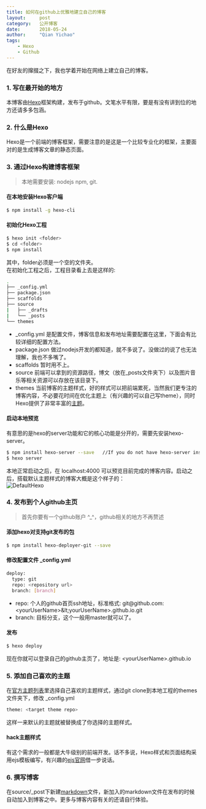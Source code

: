```yaml
---
title: 如何在github上优雅地建立自己的博客
layout:     post
category:   公开博客
date:       2018-05-24
author:     "Qian Yichao"
tags:
    - Hexo    
    - Github    
---
```


在好友的撺掇之下，我也学着开始在网络上建立自己的博客。

### 1. 写在最开始的地方

本博客由[Hexo](https://hexo.io/)框架构建，发布于github。文笔水平有限，要是有没有讲到位的地方还请多多包涵。

<!-- more -->

### 2. 什么是Hexo

Hexo是一个前端的博客框架，需要注意的是这是一个比较专业化的框架，主要面对的是生成博客文章的静态页面。

### 3. 通过Hexo构建博客框架

> 本地需要安装: nodejs npm, git.

#### 在本地安装Hexo客户端

``` bash
$ npm install -g hexo-cli
```

#### 初始化Hexo工程

``` bash
$ hexo init <folder>
$ cd <folder>
$ npm install
```

其中，folder必须是一个空的文件夹。  
在初始化工程之后，工程目录看上去是这样的:

``` bash
.
├── _config.yml
├── package.json
├── scaffolds
├── source
|   ├── _drafts
|   └── _posts
└── themes
```
* _config.yml 是配置文件，博客信息和发布地址需要配置在这里，下面会有比较详细的配置方法。  
* package.json 做过nodejs开发的都知道，就不多说了。没做过的说了也无法理解，我也不多嘴了。 
* scaffolds 暂时用不上。  
* source 前端可以拿到的资源路径，博文（放在_posts文件夹下）以及图片音乐等相关资源可以存放在该目录下。  
* themes 当前博客的主题样式，好的样式可以把前端累死，当然我们更专注的博客内容，不必要花时间在优化主题上（有兴趣的可以自己写theme），同时Hexo提供了非常丰富的[主题](https://hexo.io/themes/)。

#### 启动本地预览
有意思的是hexo的server功能和它的核心功能是分开的，需要先安装hexo-server。
``` bash
$ npm install hexo-server --save   //If you do not have hexo-server installed.
$ hexo server
```
本地正常启动之后，在 localhost:4000 可以预览目前完成的博客内容。启动之后，搭载默认主题样式的博客大概是这个样子的：  
![DefaultHexo](/images/blogImage522/Hexo_default_theme.jpg)

### 4. 发布到个人github主页
>首先你要有一个github账户 ^_^，github相关的地方不再赘述

#### 添加hexo对支持git发布的包
``` bash
$ npm install hexo-deployer-git --save
```
#### 修改配置文件 _config.yml
``` bash
deploy:
  type: git
  repo: <repository url>
  branch: [branch]
```
* repo: 个人的github首页ssh地址，标准格式: git&#64;github.com:&lt;yourUserName&gt;\&lt;yourUserName&gt;.github.io.git
* branch: 目标分支，这个一般用master就可以了。

#### 发布
``` bash
$ hexo deploy
```
现在你就可以登录自己的github主页了，地址是: &lt;yourUserName&gt;.github.io

### 5. 添加自己喜欢的主题
在[官方主题列表](https://hexo.io/themes/)里选择自己喜欢的主题样式，通过git clone到本地工程的themes文件夹下，修改 _config.yml
``` bash
theme: <target theme repo>
```
这样一来默认的主题就被替换成了你选择的主题样式。

#### hack主题样式
有这个需求的一般都是大牛级别的前端开发。话不多说，Hexo样式和页面结构采用ejs模板编写，有兴趣的[ejs官网](https://ejs.bootcss.com/)借一步说话。

### 6. 撰写博客
在source/_post下新建[markdown](http://www.markdown.cn/)文件，新加入的markdown文件在发布的时候自动加入到博客之中。更多与博客内容有关的还请自行体验。